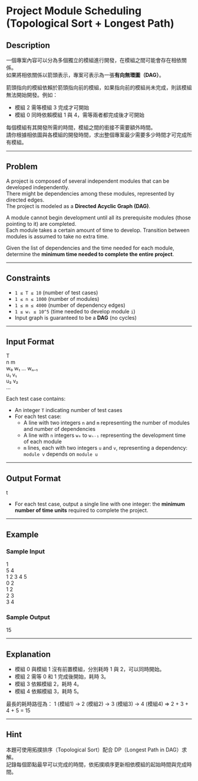 # Project Module Scheduling (Topological Sort + Longest Path)

## Description

一個專案內容可以分為多個獨立的模組進行開發，在模組之間可能會存在相依關係。  
如果將相依關係以箭頭表示，專案可表示為一張**有向無環圖（DAG）**。

箭頭指向的模組依賴於箭頭指向前的模組，如果指向前的模組尚未完成，則該模組無法開始開發。例如：

- 模組 2 需等模組 3 完成才可開始
- 模組 0 同時依賴模組 1 與 4，需等兩者都完成後才可開始

每個模組有其開發所需的時間，模組之間的銜接不需要額外時間。  
請你根據相依圖與各模組的開發時間，求出整個專案最少需要多少時間才可完成所有模組。

---

## Problem

A project is composed of several independent modules that can be developed independently.  
There might be dependencies among these modules, represented by directed edges.  
The project is modeled as a **Directed Acyclic Graph (DAG)**.

A module cannot begin development until all its prerequisite modules (those pointing to it) are completed.  
Each module takes a certain amount of time to develop. Transition between modules is assumed to take no extra time.

Given the list of dependencies and the time needed for each module, determine the **minimum time needed to complete the entire project**.

---

## Constraints

- `1 ≤ T ≤ 10` (number of test cases)
- `1 ≤ n ≤ 1000` (number of modules)
- `1 ≤ m ≤ 4000` (number of dependency edges)
- `1 ≤ wᵢ ≤ 10^5` (time needed to develop module `i`)
- Input graph is guaranteed to be a **DAG** (no cycles)

---

## Input Format
T  
n m  
w₀ w₁ ... wₙ₋₁  
u₁ v₁  
u₂ v₂  
...  

Each test case contains:

- An integer `T` indicating number of test cases
- For each test case:
  - A line with two integers `n` and `m` representing the number of modules and number of dependencies
  - A line with `n` integers `w₀` to `wₙ₋₁` representing the development time of each module
  - `m` lines, each with two integers `u` and `v`, representing a dependency: `module v` depends on `module u`

---

## Output Format
t  

- For each test case, output a single line with one integer: the **minimum number of time units** required to complete the project.

---

## Example

### Sample Input
1  
5 4  
1 2 3 4 5  
0 2  
1 2  
2 3  
3 4  


### Sample Output
15  

---

## Explanation

- 模組 0 與模組 1 沒有前置模組，分別耗時 1 與 2，可以同時開始。
- 模組 2 需等 0 和 1 完成後開始，耗時 3。
- 模組 3 依賴模組 2，耗時 4。
- 模組 4 依賴模組 3，耗時 5。

最長的耗時路徑為：
1 (模組1) → 2 (模組2) → 3 (模組3) → 4 (模組4)
=> 2 + 3 + 4 + 5 = 15


---

## Hint

本題可使用拓撲排序（Topological Sort）配合 DP（Longest Path in DAG）求解。  
記錄每個節點最早可以完成的時間，依拓撲順序更新相依模組的起始時間與完成時間。




